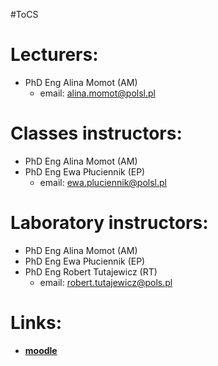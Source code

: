 #ToCS 

# Lecturers:
- PhD Eng Alina Momot (AM)
	- email: alina.momot@polsl.pl

# Classes instructors:
- PhD Eng Alina Momot (AM)
- PhD Eng Ewa Płuciennik (EP)
	- email: ewa.pluciennik@polsl.pl

# Laboratory instructors:
- PhD Eng Alina Momot (AM)
- PhD Eng Ewa Płuciennik (EP)
- PhD Eng Robert Tutajewicz (RT)
	- email: robert.tutajewicz@pols.pl

# Links:
- [**moodle**]()